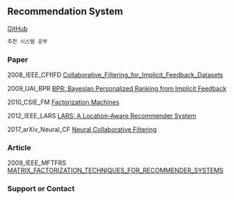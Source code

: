 ## Recommendation System
[GitHub](https://github.com/okso6441-ksh/RecommendationSystem/edit/main/README.md) 

```markdown
추천 시스템 공부
```

### Paper
2008_IEEE_CFfIFD [Collaborative_Filtering_for_Implicit_Feedback_Datasets](https://github.com/okso6441-ksh/RecommendationSystem/tree/main/paper/2008_IEEE_CFfIFD/README.md)
  
2009_UAI_BPR [BPR: Bayesian Personalized Ranking from Implicit Feedback](https://github.com/okso6441-ksh/RecommendationSystem/tree/main/paper/2009_UAI_BPR/README.md)

2010_CSIE_FM [Factorization Machines](https://github.com/okso6441-ksh/RecommendationSystem/tree/main/paper/2010_CSIE_FM/README.md)

2012_IEEE_LARS [LARS: A Location-Aware Recommender System](https://github.com/okso6441-ksh/RecommendationSystem/tree/main/paper/2012_IEEE_LARS/README.md)

2017_arXiv_Neural_CF [Neural Collaborative Filtering](https://github.com/okso6441-ksh/RecommendationSystem/tree/main/paper/2017_arXiv_Neural_CF/README.md)

### Article
2009_IEEE_MFTFRS [MATRIX_FACTORIZATION_TECHNIQUES_FOR_RECOMMENDER_SYSTEMS](https://github.com/okso6441-ksh/RecommendationSystem/tree/main/article/2009_IEEE_MFTFRS/README.md)

### Support or Contact